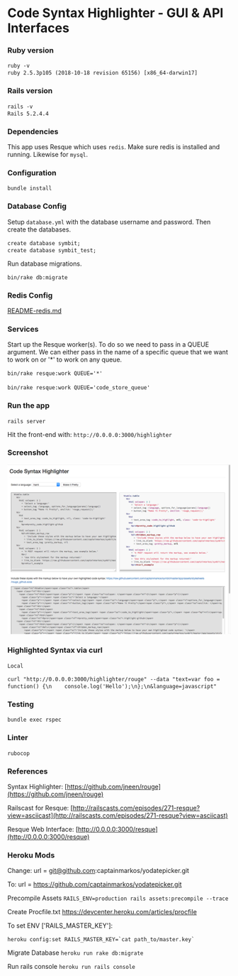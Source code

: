 # Code Syntax Highlighter - GUI & API Interfaces

### Ruby version
```
ruby -v
ruby 2.5.3p105 (2018-10-18 revision 65156) [x86_64-darwin17]
```

### Rails version
```
rails -v
Rails 5.2.4.4
```

### Dependencies
This app uses Resque which uses `redis`.  Make sure redis is installed and
running.  Likewise for `mysql`.

### Configuration
```
bundle install
```

### Database Config
Setup `database.yml` with the database username and password.  Then create the databases.
```
create database symbit;
create database symbit_test;
```
Run database migrations.
```
bin/rake db:migrate
```

### Redis Config
[README-redis.md](https://github.com/captainmarkos/symbit/blob/master/README-redis.md)

### Services
Start up the Resque worker(s). To do so we need to pass in a QUEUE argument.
We can either pass in the name of a specific queue that we want to work on or
'*' to work on any queue.
```
bin/rake resque:work QUEUE='*'

bin/rake resque:work QUEUE='code_store_queue'
```

### Run the app
```
rails server
```
Hit the front-end with: `http://0.0.0.0:3000/highlighter`

### Screenshot
![Screenshot](https://github.com/captainmarkos/symbit/blob/master/app/assets/images/symbit_code_syntax_highlighter.png)

### Highlighted Syntax via curl
`Local`
```
curl "http://0.0.0.0:3000/highlighter/rouge" --data "text=var foo = function() {\n    console.log('Hello');\n};\n&language=javascript"
```

### Testing
```
bundle exec rspec
```

### Linter
```
rubocop
```

### References

Syntax Highlighter: [https://github.com/jneen/rouge](https://github.com/jneen/rouge)

Railscast for Resque: [http://railscasts.com/episodes/271-resque?view=asciicast](http://railscasts.com/episodes/271-resque?view=asciicast)

Resque Web Interface: [http://0.0.0.0:3000/resque](http://0.0.0.0:3000/resque)

### Heroku Mods

Change:
url = git@github.com:captainmarkos/yodatepicker.git 

To:
url = https://github.com/captainmarkos/yodatepicker.git 

Precompile Assets
`RAILS_ENV=production rails assets:precompile --trace`

Create Procfile.txt
https://devcenter.heroku.com/articles/procfile

To set ENV ['RAILS_MASTER_KEY']:
```
heroku config:set RAILS_MASTER_KEY=`cat path_to/master.key`
```

Migrate Database
`heroku run rake db:migrate`

Run rails console
`heroku run rails console`
